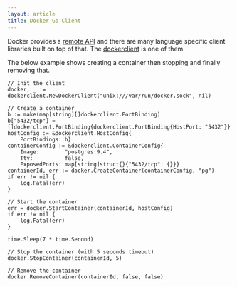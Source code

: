 ```yaml
---
layout: article
title: Docker Go Client
---
```


Docker provides a [remote API](https://docs.docker.com/reference/api/docker_remote_api/)
and there are many language specific client libraries built on top of that.
The [dockerclient](https://github.com/samalba/dockerclient) is one of them.

The below example shows creating a container then stopping and finally
removing that.

```golang
// Init the client
docker, _ := dockerclient.NewDockerClient("unix:///var/run/docker.sock", nil)

// Create a container
b := make(map[string][]dockerclient.PortBinding)
b["5432/tcp"] = []dockerclient.PortBinding{dockerclient.PortBinding{HostPort: "5432"}}
hostConfig := &dockerclient.HostConfig{
	PortBindings: b}
containerConfig := &dockerclient.ContainerConfig{
	Image:        "postgres:9.4",
	Tty:          false,
	ExposedPorts: map[string]struct{}{"5432/tcp": {}}}
containerId, err := docker.CreateContainer(containerConfig, "pg")
if err != nil {
	log.Fatal(err)
}

// Start the container
err = docker.StartContainer(containerId, hostConfig)
if err != nil {
	log.Fatal(err)
}

time.Sleep(7 * time.Second)

// Stop the container (with 5 seconds timeout)
docker.StopContainer(containerId, 5)

// Remove the container
docker.RemoveContainer(containerId, false, false)
```

